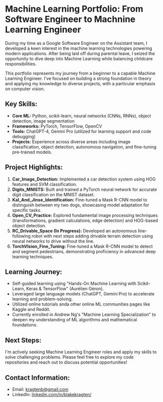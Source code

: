 # Machine Learning Portfolio: From Software Engineer to Machnine Learning Engineer

During my time as a Google Software Engineer on the Assistant team, I developed a keen interest in the machine learning technologies powering modern applications. After being laid off during parental leave, I seized the opportunity to dive deep into Machine Learning while balancing childcare responsibilities.

This portfolio represents my journey from a beginner to a capable Machine Learning Engineer. I've focused on building a strong foundation in theory and applying my knowledge to diverse projects, with a particular emphasis on computer vision.

## Key Skills:

* **Core ML:** Python, scikit-learn, neural networks (CNNs, RNNs), object detection, image segmentation
* **Frameworks:** PyTorch, TensorFlow, OpenCV
* **Tools:** ChatGPT-4, Gemini Pro (utilized for learning support and code debugging)
* **Projects:** Experience across diverse areas including image classification, object detection, autonomous navigation, and fine-tuning pre-trained models.

## Project Highlights:

1. **Car_Image_Detection:** Implemented a car detection system using HOG features and SVM classification.
2. **Digits_MNISTS:** Built and trained a PyTorch neural network for accurate digit classification on the MNIST dataset.
3. **Kal_And_Jinse_Identification:** Fine-tuned a Mask R-CNN model to distinguish between my two dogs, showcasing model adaptation for specific tasks.
4. **Open_CV_Practice:** Explored fundamental image processing techniques (transformations, gradient calculations, edge detection) and HOG-based object detection.
5. **RC_Drivable_Space (In Progress):** Developed an autonomous line-following robot with next steps adding drivable terrain detection using neural networks to drive without the line.
6. **TorchVIsion_Fine_Tuning:** Fine-tuned a Mask R-CNN model to detect and segment pedestrians, demonstrating proficiency in advanced deep learning techniques.

## Learning Journey:

* Self-guided learning using "Hands-On Machine Learning with Scikit-Learn, Keras & TensorFlow" (Aurélien Géron).
* Leveraged large language models (ChatGPT, Gemini Pro) to accelerate learning and problem-solving.
* Utilized online tutorials anda other online ML communities pages like Kaggle and Reddit.
* Currently enrolled in Andrew Ng's "Machine Learning Specialization" to deepen my understanding of ML algorithms and mathematical foundations.

## Next Steps:

I'm actively seeking Machine Learning Engineer roles and apply my skills to solve challenging problems. Please feel free to explore my code repositories and reach out to discuss potential opportunities!

## Contact Information:

* Email: kragtenb@gmail.com
* LinkedIn: [linkedin.com/in/blakekragten/](https://www.linkedin.com/in/blakekragten/)
